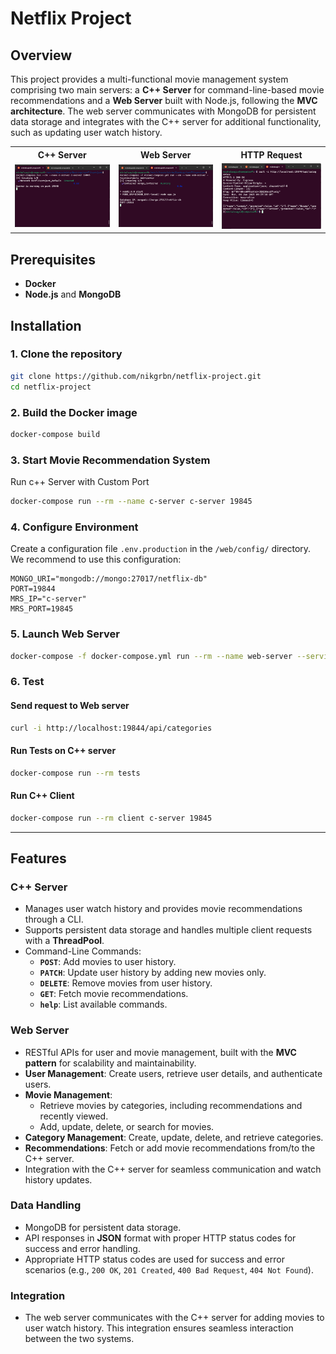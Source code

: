 # Netflix Project

## Overview
This project provides a multi-functional movie management system comprising two main servers: a **C++ Server** for command-line-based movie recommendations and a **Web Server** built with Node.js, following the **MVC architecture**. 
The web server communicates with MongoDB for persistent data storage and integrates with the C++ server for additional functionality, such as updating user watch history.

<table>
  <tr>
    <th>C++ Server</th>
    <th>Web Server</th>
    <th>HTTP Request</th>
  </tr>
  <tr>
    <td>
      <img src="assets/cserver.png" alt="C++ Server Startup" width="400"/>
    </td>
    <td>
      <img src="assets/webserver.png" alt="Web Server Startup" width="400"/>
    </td>
    <td>
      <img src="assets/catories.png" alt="Categories Endpoint Response" width="400"/>
    </td>
  </tr>
</table>

## Prerequisites
- **Docker**
- **Node.js** and **MongoDB**

## Installation
### 1. Clone the repository
```bash
git clone https://github.com/nikgrbn/netflix-project.git
cd netflix-project
```

### 2. Build the Docker image
```bash
docker-compose build
```

### 3. Start Movie Recommendation System
Run c++ Server with Custom Port
```bash
docker-compose run --rm --name c-server c-server 19845
```

### 4. Configure Environment
Create a configuration file `.env.production` in the `/web/config/` directory. We recommend to use this configuration:
```plaintext
MONGO_URI="mongodb://mongo:27017/netflix-db"
PORT=19844
MRS_IP="c-server"
MRS_PORT=19845
```

### 5. Launch Web Server
```bash
docker-compose -f docker-compose.yml run --rm --name web-server --service-ports web-server
```

### 6. Test

#### Send request to Web server
```bash
curl -i http://localhost:19844/api/categories
```

#### Run Tests on C++ server
```bash
docker-compose run --rm tests
```

#### Run C++ Client 
```bash
docker-compose run --rm client c-server 19845
```

---

## Features

### **C++ Server**
- Manages user watch history and provides movie recommendations through a CLI.
- Supports persistent data storage and handles multiple client requests with a **ThreadPool**.
- Command-Line Commands:
  - **`POST`**: Add movies to user history.
  - **`PATCH`**: Update user history by adding new movies only.
  - **`DELETE`**: Remove movies from user history.
  - **`GET`**: Fetch movie recommendations.
  - **`help`**: List available commands.

### **Web Server**
- RESTful APIs for user and movie management, built with the **MVC pattern** for scalability and maintainability.
- **User Management**: Create users, retrieve user details, and authenticate users.
- **Movie Management**:
  - Retrieve movies by categories, including recommendations and recently viewed.
  - Add, update, delete, or search for movies.
- **Category Management**: Create, update, delete, and retrieve categories.
- **Recommendations**: Fetch or add movie recommendations from/to the C++ server.
- Integration with the C++ server for seamless communication and watch history updates.

### **Data Handling**
- MongoDB for persistent data storage.
- API responses in **JSON** format with proper HTTP status codes for success and error handling.
- Appropriate HTTP status codes are used for success and error scenarios (e.g., `200 OK`, `201 Created`, `400 Bad Request`, `404 Not Found`).

### **Integration**
- The web server communicates with the C++ server for adding movies to user watch history. This integration ensures seamless interaction between the two systems.

